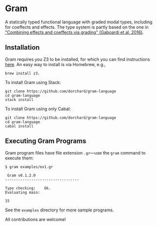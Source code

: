 # Gram
A statically typed functional language with graded modal types, including for coeffects and effects.
The type system is partly based on the one in ["Combining effects and coeffects via grading" (Gaboardi et al. 2016)](https://www.cs.kent.ac.uk/people/staff/dao7/publ/combining-effects-and-coeffects-icfp16.pdf).

## Installation

Gram requires you Z3 to be installed, for which you can find instructions [here](https://github.com/Z3Prover/z3). An easy way to install is via Homebrew, e.g.,

    brew install z3.
    
To install Gram using Stack:

    git clone https://github.com/dorchard/gram-language
    cd gram-language
    stack install

To install Gram using only Cabal:

    git clone https://github.com/dorchard/gram-language
    cd gram-language
    cabal install

## Executing Gram Programs

Gram program files have file extension `.gr`—use the `gram` command to execute them:

    $ gram examples/ex1.gr

     Gram v0.1.2.0
    ----------------------------------

    Type checking:    Ok.
    Evaluating main:

    15

See the `examples` directory for more sample programs.

All contributions are welcome!
